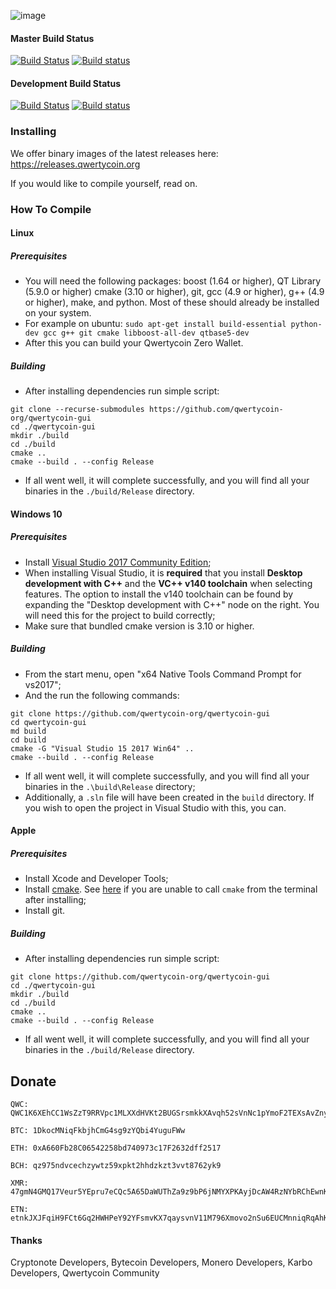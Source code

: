 ![image](https://cdn.qwertycoin.org/images/press/other/qwc-github-3.png)
#### Master Build Status
[![Build Status](https://travis-ci.org/qwertycoin-org/qwertycoin-gui.svg?branch=master)](https://travis-ci.org/qwertycoin-org/qwertycoin-gui) [![Build status](https://ci.appveyor.com/api/projects/status/github/qwertycoin/qwertycoin-gui?branch=master&svg=true)](https://ci.appveyor.com/project/qwertycoin-org/qwertycoin-gui)

#### Development Build Status
[![Build Status](https://travis-ci.org/qwertycoin-org/qwertycoin-gui.svg?branch=dev)](https://travis-ci.org/qwertycoin-org/qwertycoin-gui) [![Build status](https://ci.appveyor.com/api/projects/status/github/qwertycoin/qwertycoin-gui?branch=dev&svg=true)](https://ci.appveyor.com/project/qwertycoin-org/qwertycoin-gui)

### Installing

We offer binary images of the latest releases here: https://releases.qwertycoin.org

If you would like to compile yourself, read on.

### How To Compile

#### Linux

##### Prerequisites

- You will need the following packages: boost (1.64 or higher), QT Library (5.9.0 or higher) cmake (3.10 or higher), git, gcc (4.9 or higher), g++ (4.9 or higher), make, and python. Most of these should already be installed on your system.
- For example on ubuntu: `sudo apt-get install build-essential python-dev gcc g++ git cmake libboost-all-dev qtbase5-dev`
- After this you can build your Qwertycoin Zero Wallet.

##### Building

- After installing dependencies run simple script:
```
git clone --recurse-submodules https://github.com/qwertycoin-org/qwertycoin-gui
cd ./qwertycoin-gui
mkdir ./build
cd ./build
cmake ..
cmake --build . --config Release
```
- If all went well, it will complete successfully, and you will find all your binaries in the `./build/Release` directory.

#### Windows 10

##### Prerequisites

- Install [Visual Studio 2017 Community Edition](https://www.visualstudio.com/thank-you-downloading-visual-studio/?sku=Community&rel=15&page=inlineinstall);
- When installing Visual Studio, it is **required** that you install **Desktop development with C++** and the **VC++ v140 toolchain** when selecting features. The option to install the v140 toolchain can be found by expanding the "Desktop development with C++" node on the right. You will need this for the project to build correctly;
- Make sure that bundled cmake version is 3.10 or higher.

##### Building

- From the start menu, open "x64 Native Tools Command Prompt for vs2017";
- And the run the following commands:
```
git clone https://github.com/qwertycoin-org/qwertycoin-gui
cd qwertycoin-gui
md build
cd build
cmake -G "Visual Studio 15 2017 Win64" ..
cmake --build . --config Release
```
- If all went well, it will complete successfully, and you will find all your binaries in the `.\build\Release` directory;
- Additionally, a `.sln` file will have been created in the `build` directory. If you wish to open the project in Visual Studio with this, you can.

#### Apple

##### Prerequisites

- Install Xcode and Developer Tools;
- Install [cmake](https://cmake.org/). See [here](https://stackoverflow.com/questions/23849962/cmake-installer-for-mac-fails-to-create-usr-bin-symlinks) if you are unable to call `cmake` from the terminal after installing;
- Install git.

##### Building

- After installing dependencies run simple script:
```
git clone https://github.com/qwertycoin-org/qwertycoin-gui
cd ./qwertycoin-gui
mkdir ./build
cd ./build
cmake ..
cmake --build . --config Release
```
- If all went well, it will complete successfully, and you will find all your binaries in the `./build/Release` directory.


## Donate

```
QWC: QWC1K6XEhCC1WsZzT9RRVpc1MLXXdHVKt2BUGSrsmkkXAvqh52sVnNc1pYmoF2TEXsAvZnyPaZu8MW3S8EWHNfAh7X2xa63P7Y
```
```
BTC: 1DkocMNiqFkbjhCmG4sg9zYQbi4YuguFWw
```
```
ETH: 0xA660Fb28C06542258bd740973c17F2632dff2517
```
```
BCH: qz975ndvcechzywtz59xpkt2hhdzkzt3vvt8762yk9
```
```
XMR: 47gmN4GMQ17Veur5YEpru7eCQc5A65DaWUThZa9z9bP6jNMYXPKAyjDcAW4RzNYbRChEwnKu1H3qt9FPW9CnpwZgNscKawX
```
```
ETN: etnkJXJFqiH9FCt6Gq2HWHPeY92YFsmvKX7qaysvnV11M796Xmovo2nSu6EUCMnniqRqAhKX9AQp31GbG3M2DiVM3qRDSQ5Vwq
```

#### Thanks

Cryptonote Developers, Bytecoin Developers, Monero Developers, Karbo Developers, Qwertycoin Community
